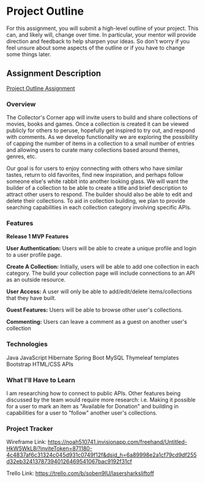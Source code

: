 # Project Outline
For this assignment, you will submit a high-level outline of your project. This can, and likely will, change over time. In particular, your mentor will provide direction and feedback to help sharpen your ideas. So don't worry if you feel unsure about some aspects of the outline or if you have to change some things later.

## Assignment Description
[Project Outline Assignment](https://education.launchcode.org/liftoff/modules/assignments/project-outline)

### Overview

The Collector's Corner app will invite users to build and share collections of movies, books and games.
Once a collection is created it can be viewed publicly for others to peruse, hopefully get inspired to try out,
and respond with comments. As we develop functionality we are exploring the possibility of capping the number
of items in a collection to a small number of entries and allowing users to curate many collections based
around themes, genres, etc.

Our goal is for users to enjoy connecting with others who have similar tastes, return to old favorites,
find new inspiration, and perhaps follow someone else's white rabbit into another looking glass.
We will want the builder of a collection to be able to create a title and brief description to attract other
users to respond. The builder should also be able to edit and delete their collections.
To aid in collection building, we plan to provide searching capabilities in each collection category involving
specific APIs.


### Features

**Release 1 MVP Features**

**User Authentication:** Users will be able to create a unique profile and login to a user profile page.

**Create A Collection:** Initially, users will be able to add one collection in each category.
The build your collection page will include connections to an API as an outside resource.

**User Access:** A user will only be able to add/edit/delete items/collections that they have built.

**Guest Features:** Users will be able to browse other user's collections.

**Commenting:** Users can leave a comment as a guest on another user's collection


### Technologies

Java
JavaScript
Hibernate
Spring Boot
MySQL
Thymeleaf templates
Bootstrap
HTML/CSS
APIs

### What I'll Have to Learn

I am researching how to connect to public APIs. Other features being discussed by the team would require more
research: i.e. Making it possible for a user to mark an item as "Available for Donation" and building in capabilities
for a user to "follow" another user's collections.


### Project Tracker

Wireframe Link: https://noah510741.invisionapp.com/freehand/Untitled-HkW5WkL8i?inviteToken=871180-4c4837af6c31324c045d931c0749f12f&dsid_h=6a89998e2a1cf79cd9df255d32eb324137873940126469541067bac9192f31cf

Trello Link: https://trello.com/b/soben9IU/lasersharksliftoff
